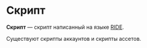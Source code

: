 # Скрипт

**Скрипт** — скрипт написанный на языке [RIDE](/ride/about-ride.md).

Существуют скрипты аккаунтов и скрипты ассетов.